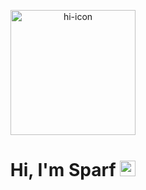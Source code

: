 <p align="center">
   <img src="https://i.imgur.com/lcP2Lte.png" alt="hi-icon" style="height:200px;" align="center">
   <h1 align="center">Hi, I'm Sparf <img src="https://i.imgur.com/mnAd5pc.png" alt="welcome-image" style="height:25px; text-align:center;"></h1>
</p>





